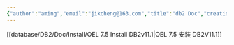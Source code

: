```yaml
---
{"author":"aming","email":"jikcheng@163.com","title":"db2 Doc","creation_date":"2022-09-25 17:40","Last modified date":"2022-11-25 16:11","tags":"db2 Doc","File Folder with relative path":"database/DB2","remark":null,"other":null,"dg-publish":true,"permalink":"/database/db-2/db2-doc/","dgPassFrontmatter":true}
---
```




[[database/DB2/Doc/Install/OEL 7.5 Install DB2v11.1\|OEL 7.5 安装 DB2V11.1]]